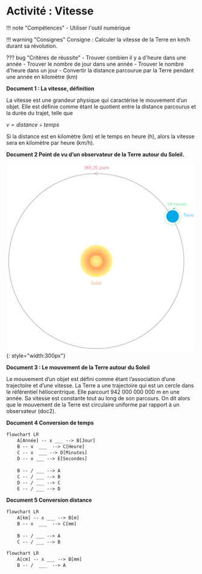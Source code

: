 # Activité : Vitesse


!!! note "Compétences"
    - Utiliser l'outil numérique
  
!!! warning "Consignes"
    Consigne : Calculer la vitesse de la Terre en km/h durant sa révolution. 
    
??? bug "Critères de réussite"
    - Trouver combien il y a d'heure dans une année
      - Trouver le nombre de jour dans une année
      - Trouver le nombre d'heure dans un jour
    - Convertir la distance parcourue par la Terre pendant une année en kilomètre (km)



**Document 1 : La vitesse, définition**

La vitesse est une grandeur physique qui caractérise le mouvement d’un objet. Elle est définie comme étant le quotient entre la distance parcourus et la durée du trajet, telle que 

$v= distance \div temps$

Si la distance est en kilomètre (km) et le temps en heure (h), alors la vitesse sera en kilomètre par heure (km/h).


**Document 2 Point de vu d’un observateur de la Terre autour du Soleil.**

![](Pictures/modeleHeliocentrique.png){: style="width:300px"}


**Document 3 : Le mouvement de la Terre autour du Soleil**

Le mouvement d’un objet est défini comme étant l’association d’une trajectoire et d’une vitesse. La Terre a une trajectoire qui est un cercle dans le référentiel héliocentrique. Elle parcourt 942 000 000 000 m en une année. Sa vitesse est constante tout au long de son parcours. On dit alors que le mouvement de la Terre est circulaire uniforme par rapport à un observateur (doc2).


**Document 4 Conversion de temps**

```mermaid
flowchart LR
    A[Année] -- x ___ --> B[Jour]
    B -- x  ___  --> C[Heure]
    C -- x  ___ --> D[Minutes]
    D -- x ___ --> E[Secondes]

    B -- / ___ --> A
    C -- / ___ --> B
    D -- / ___ --> C
    E -- / ___ --> D
```


**Document 5 Conversion distance**

```mermaid
flowchart LR
    A[km] -- x ___ --> B[m]
    B -- x  ___  --> C[mm]

    B -- / ___ --> A
    C -- / ___ --> B
```

```mermaid
flowchart LR
    A[cm] -- x ___ --> B[mm]
    B -- /  ___  --> A
```

